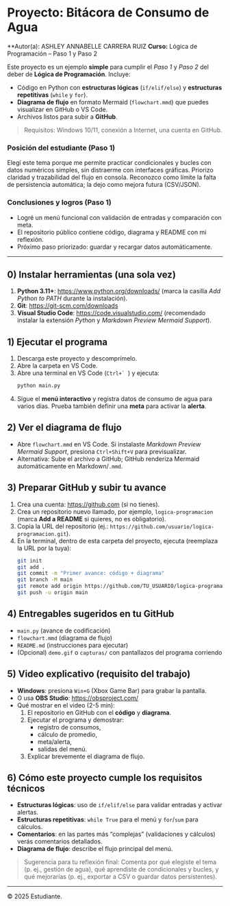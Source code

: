 # Proyecto: Bitácora de Consumo de Agua

**Autor(a): ASHLEY ANNABELLE CARRERA RUIZ 
**Curso:** Lógica de Programación – Paso 1 y Paso 2


Este proyecto es un ejemplo **simple** para cumplir el *Paso 1* y *Paso 2* del deber de **Lógica de Programación**. Incluye:
- Código en Python con **estructuras lógicas** (`if/elif/else`) y **estructuras repetitivas** (`while` y `for`).
- **Diagrama de flujo** en formato Mermaid (`flowchart.mmd`) que puedes visualizar en GitHub o VS Code.
- Archivos listos para subir a **GitHub**.

> Requisitos: Windows 10/11, conexión a Internet, una cuenta en GitHub.

### Posición del estudiante (Paso 1)
Elegí este tema porque me permite practicar condicionales y bucles con datos numéricos simples, sin distraerme con interfaces gráficas. Priorizo claridad y trazabilidad del flujo en consola. Reconozco como límite la falta de persistencia automática; la dejo como mejora futura (CSV/JSON).
### Conclusiones y logros (Paso 1)
- Logré un menú funcional con validación de entradas y comparación con meta.
- El repositorio público contiene código, diagrama y README con mi reflexión.
- Próximo paso priorizado: guardar y recargar datos automáticamente.



---

## 0) Instalar herramientas (una sola vez)
1. **Python 3.11+**: https://www.python.org/downloads/ (marca la casilla *Add Python to PATH* durante la instalación).
2. **Git**: https://git-scm.com/downloads
3. **Visual Studio Code**: https://code.visualstudio.com/ (recomendado instalar la extensión *Python* y *Markdown Preview Mermaid Support*).

## 1) Ejecutar el programa
1. Descarga este proyecto y descomprímelo.
2. Abre la carpeta en VS Code.
3. Abre una terminal en VS Code (``Ctrl+` ``) y ejecuta:
   ```bash
   python main.py
   ```
4. Sigue el **menú interactivo** y registra datos de consumo de agua para varios días. Prueba también definir una **meta** para activar la **alerta**.

## 2) Ver el **diagrama de flujo**
- Abre `flowchart.mmd` en VS Code. Si instalaste *Markdown Preview Mermaid Support*, presiona `Ctrl+Shift+V` para previsualizar.
- Alternativa: Sube el archivo a GitHub; GitHub renderiza Mermaid automáticamente en Markdown/`.mmd`.

## 3) Preparar **GitHub** y subir tu avance
1. Crea una cuenta: https://github.com (si no tienes).
2. Crea un repositorio nuevo llamado, por ejemplo, `logica-programacion` (marca **Add a README** si quieres, no es obligatorio).
3. Copia la URL del repositorio (ej.: `https://github.com/usuario/logica-programacion.git`).
4. En la terminal, dentro de esta carpeta del proyecto, ejecuta (reemplaza la URL por la tuya):
   ```bash
   git init
   git add .
   git commit -m "Primer avance: código + diagrama"
   git branch -M main
   git remote add origin https://github.com/TU_USUARIO/logica-programacion.git
   git push -u origin main
   ```

## 4) Entregables sugeridos en tu GitHub
- `main.py` (avance de codificación)
- `flowchart.mmd` (diagrama de flujo)
- `README.md` (instrucciones para ejecutar)
- (Opcional) `demo.gif` o `capturas/` con pantallazos del programa corriendo

## 5) Video explicativo (requisito del trabajo)
- **Windows**: presiona `Win+G` (Xbox Game Bar) para grabar la pantalla.
- O usa **OBS Studio**: https://obsproject.com/
- Qué mostrar en el video (2-5 min):
  1. El repositorio en GitHub con el **código** y **diagrama**.
  2. Ejecutar el programa y demostrar:
     - registro de consumos,
     - cálculo de promedio,
     - meta/alerta,
     - salidas del menú.
  3. Explicar brevemente el diagrama de flujo.

## 6) Cómo este proyecto cumple los requisitos técnicos
- **Estructuras lógicas**: uso de `if/elif/else` para validar entradas y activar alertas.
- **Estructuras repetitivas**: `while True` para el menú y `for`/`sum` para cálculos.
- **Comentarios**: en las partes más “complejas” (validaciones y cálculos) verás comentarios detallados.
- **Diagrama de flujo**: describe el flujo principal del menú.

> Sugerencia para tu reflexión final: Comenta por qué elegiste el tema (p. ej., gestión de agua), qué aprendiste de condicionales y bucles, y qué mejorarías (p. ej., exportar a CSV o guardar datos persistentes).

---

© 2025 Estudiante.
